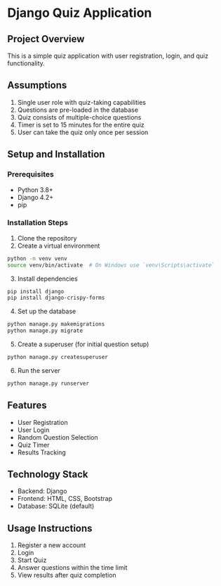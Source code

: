 # Django Quiz Application

## Project Overview
This is a simple quiz application with user registration, login, and quiz functionality.

## Assumptions
1. Single user role with quiz-taking capabilities
2. Questions are pre-loaded in the database
3. Quiz consists of multiple-choice questions
4. Timer is set to 15 minutes for the entire quiz
5. User can take the quiz only once per session

## Setup and Installation

### Prerequisites
- Python 3.8+
- Django 4.2+
- pip

### Installation Steps
1. Clone the repository
2. Create a virtual environment
```bash
python -m venv venv
source venv/bin/activate  # On Windows use `venv\Scripts\activate`
```

3. Install dependencies
```bash
pip install django
pip install django-crispy-forms
```

4. Set up the database
```bash
python manage.py makemigrations
python manage.py migrate
```

5. Create a superuser (for initial question setup)
```bash
python manage.py createsuperuser
```

6. Run the server
```bash
python manage.py runserver
```

## Features
- User Registration
- User Login
- Random Question Selection
- Quiz Timer
- Results Tracking

## Technology Stack
- Backend: Django
- Frontend: HTML, CSS, Bootstrap
- Database: SQLite (default)

## Usage Instructions
1. Register a new account
2. Login
3. Start Quiz
4. Answer questions within the time limit
5. View results after quiz completion
